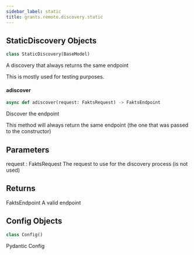 ```yaml
---
sidebar_label: static
title: grants.remote.discovery.static
---
```


## StaticDiscovery Objects

```python
class StaticDiscovery(BaseModel)
```

A discovery that always returns the same endpoint

This is mostly used for testing purposes.

#### adiscover

```python
async def adiscover(request: FaktsRequest) -> FaktsEndpoint
```

Discover the endpoint

This method will always return the same endpoint (the one that was
passed to the constructor)

Parameters
----------
request : FaktsRequest
    The request to use for the discovery process (is not used)

Returns
-------
FaktsEndpoint
    A valid endpoint

## Config Objects

```python
class Config()
```

Pydantic Config

